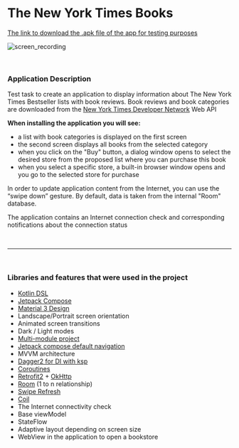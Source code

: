 # The New York Times Books

[The link to download the .apk file of the app for testing purposes](https://drive.google.com/drive/folders/1gwQXfTSa12lL8deDvqLArWuZDN8YEBJ1?usp=drive_link)

![screen_recording](screenRecording/screen_recording.gif)

<br>

### Application Description

Test task to create an application to display information about The New York Times Bestseller lists
with book reviews. Book reviews and book categories are downloaded from
the [New York Times Developer Network](https://developer.nytimes.com/) Web API

**When installing the application you will see:**

- a list with book categories is displayed on the first screen
- the second screen displays all books from the selected category
- when you click on the "Buy" button, a dialog window opens to select the desired store from the
  proposed list where you can purchase this book
- when you select a specific store, a built-in browser window opens and you go to the selected store
  for purchase

In order to update application content from the Internet, you can use the “swipe down” gesture. By
default, data is taken from the internal "Room" database.

The application contains an Internet connection check and corresponding notifications about the
connection status

<br>

---

<br>

### Libraries and features that were used in the project

- [Kotlin DSL](https://docs.gradle.org/current/userguide/kotlin_dsl.html)
- [Jetpack Compose](https://developer.android.com/jetpack/compose)
- [Material 3 Design](https://developer.android.com/jetpack/androidx/releases/compose-material3)
- Landscape/Portrait screen orientation
- Animated screen transitions
- Dark / Light modes
- [Multi-module project](https://developer.android.com/topic/modularization)
- [Jetpack compose default navigation](https://developer.android.com/jetpack/compose/navigation)
- MVVM architecture
- [Dagger2 for DI with ksp](https://dagger.dev/)
- [Coroutines](https://developer.android.com/kotlin/coroutines)
- [Retrofit2](https://square.github.io/retrofit/) + [OkHttp](https://square.github.io/okhttp/)
- [Room](https://developer.android.com/jetpack/androidx/releases/room) (1 to n relationship)
- [Swipe Refresh](https://google.github.io/accompanist/swiperefresh/)
- [Coil](https://coil-kt.github.io/coil/)
- The Internet connectivity check
- Base viewModel
- StateFlow
- Adaptive layout depending on screen size
- WebView in the application to open a bookstore
